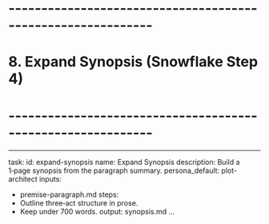 # ------------------------------------------------------------
# 8. Expand Synopsis (Snowflake Step 4)
# ------------------------------------------------------------
---
task:
  id: expand-synopsis
  name: Expand Synopsis
  description: Build a 1‑page synopsis from the paragraph summary.
  persona_default: plot-architect
inputs:
  - premise-paragraph.md
steps:
  - Outline three‑act structure in prose.
  - Keep under 700 words.
output: synopsis.md
...
